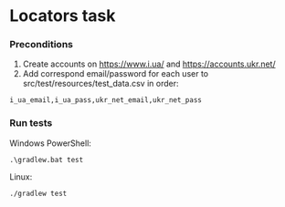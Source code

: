 # Locators task
### Preconditions
1. Create accounts on https://www.i.ua/ and https://accounts.ukr.net/
2. Add correspond email/password for each user to src/test/resources/test_data.csv in order:
```
i_ua_email,i_ua_pass,ukr_net_email,ukr_net_pass
```

### Run tests
Windows PowerShell:
```
.\gradlew.bat test
```
Linux:
```
./gradlew test
```